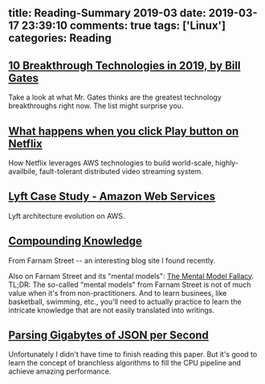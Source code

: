 title: Reading-Summary 2019-03
date: 2019-03-17 23:39:10
comments: true
tags: ['Linux']
categories: Reading
---

## [10 Breakthrough Technologies in 2019, by Bill Gates](https://www.technologyreview.com/lists/technologies/2019/)

Take a look at what Mr. Gates thinks are the greatest technology
breakthroughs right now. The list might surprise you.

## [What happens when you click Play button on Netflix](http://highscalability.com/blog/2017/12/11/netflix-what-happens-when-you-press-play.html)

How Netflix leverages AWS technologies to build world-scale, highly-availbile,
fault-tolerant distributed video streaming system.
​
## [Lyft Case Study - Amazon Web Services](https://aws.amazon.com/solutions/case-studies/lyft/)

Lyft architecture evolution on AWS.
​
## [Compounding Knowledge](https://fs.blog/2019/02/compounding-knowledge/)

From Farnam Street -- an interesting blog site I found recently.

Also on Farnam Street and its "mental models": [The Mental Model Fallacy](https://commoncog.com/blog/the-mental-model-fallacy/).
TL;DR: The so-called "mental models" from Farnam Street is not of much value
when it's from non-practitioners. And to learn businees, like basketball, swimming,
etc., you'll need to actually practice to learn the intricate knowledge that are
not easily translated into writings.

## [Parsing Gigabytes of JSON per Second](https://arxiv.org/abs/1902.08318v1)

Unfortunately I didn't have time to finish reading this paper. But it's good
to learn the concept of branchless algorithms to fill the CPU pipeline and
achieve amazing performance.
